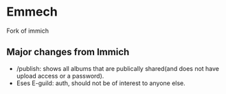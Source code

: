 # Emmech
Fork of immich

## Major changes from Immich
* /publish: shows all albums that are publically shared(and does not have upload access or a password).
* Eses E-guild: auth, should not be of interest to anyone else.